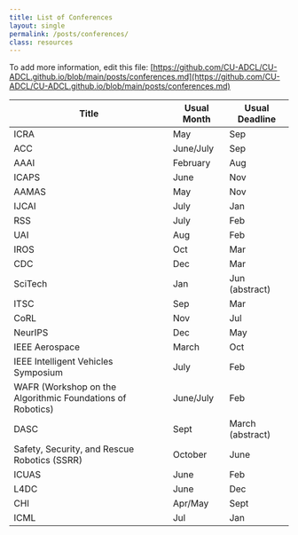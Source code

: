 ```yaml
---
title: List of Conferences
layout: single 
permalink: /posts/conferences/
class: resources
---
```


To add more information, edit this file: [https://github.com/CU-ADCL/CU-ADCL.github.io/blob/main/posts/conferences.md](https://github.com/CU-ADCL/CU-ADCL.github.io/blob/main/posts/conferences.md)

|Title|Usual Month|Usual Deadline|
|-----|----|----|
|ICRA | May | Sep  |
|ACC | June/July | Sep |
|AAAI | February | Aug |
|ICAPS| June | Nov|
|AAMAS | May | Nov|
|IJCAI | July | Jan |
|RSS | July | Feb |
|UAI | Aug | Feb |
|IROS | Oct | Mar |
|CDC | Dec | Mar |
|SciTech | Jan | Jun (abstract) |
|ITSC | Sep | Mar |
|CoRL | Nov | Jul |
|NeurIPS | Dec | May |
|IEEE Aerospace | March | Oct |
|IEEE Intelligent Vehicles Symposium | July | Feb |
|WAFR (Workshop on the Algorithmic Foundations of Robotics) | June/July | Feb |
| DASC | Sept | March (abstract) |
| Safety, Security, and Rescue Robotics (SSRR) | October | June |
|ICUAS | June | Feb |
|L4DC | June | Dec |
|CHI  | Apr/May | Sept |
|ICML| Jul  | Jan |
